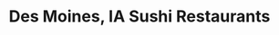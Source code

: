 ---
layout: city
title: Des Moines, IA Sushi Restaurants
permalink: /iowa/des-moines/
stateAbbr: IA
stateName: Iowa
cityName: Des Moines
---